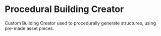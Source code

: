 # Procedural Building Creator
Custom Building Creator used to procedurally generate structures, using pre-made asset pieces.
